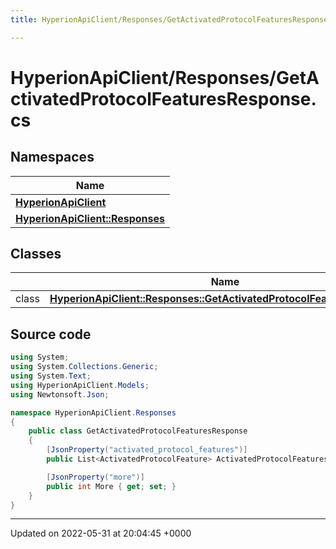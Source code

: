 ```yaml
---
title: HyperionApiClient/Responses/GetActivatedProtocolFeaturesResponse.cs

---
```


# HyperionApiClient/Responses/GetActivatedProtocolFeaturesResponse.cs



## Namespaces

| Name           |
| -------------- |
| **[HyperionApiClient](/Namespaces/namespace_hyperion_api_client.md)**  |
| **[HyperionApiClient::Responses](/Namespaces/namespace_hyperion_api_client_1_1_responses.md)**  |

## Classes

|                | Name           |
| -------------- | -------------- |
| class | **[HyperionApiClient::Responses::GetActivatedProtocolFeaturesResponse](/Classes/class_hyperion_api_client_1_1_responses_1_1_get_activated_protocol_features_response.md)**  |




## Source code

```csharp
using System;
using System.Collections.Generic;
using System.Text;
using HyperionApiClient.Models;
using Newtonsoft.Json;

namespace HyperionApiClient.Responses
{
    public class GetActivatedProtocolFeaturesResponse
    {
        [JsonProperty("activated_protocol_features")]
        public List<ActivatedProtocolFeature> ActivatedProtocolFeatures { get; set; }

        [JsonProperty("more")]
        public int More { get; set; }
    }
}
```


-------------------------------

Updated on 2022-05-31 at 20:04:45 +0000
